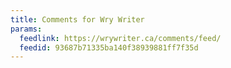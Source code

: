 ```yaml
---
title: Comments for Wry Writer
params:
  feedlink: https://wrywriter.ca/comments/feed/
  feedid: 93687b71335ba140f38939881ff7f35d
---
```

